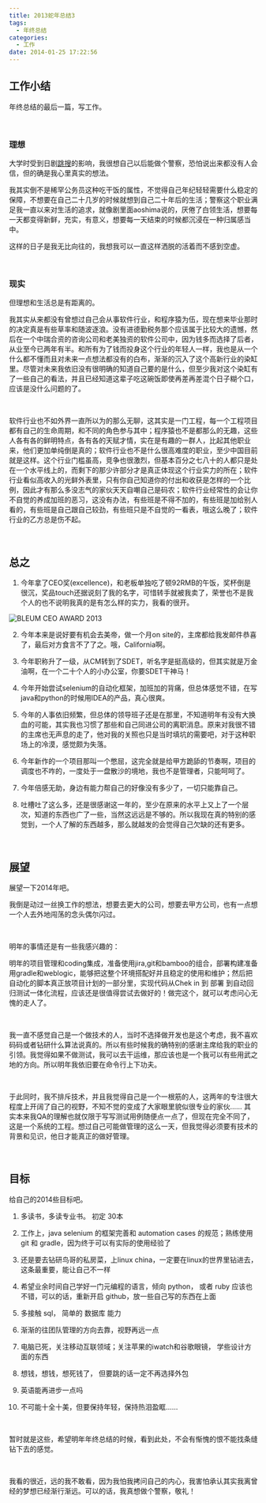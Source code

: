 ```yaml
---
title: 2013蛇年总结3
tags:
  - 年终总结
categories:
  - 工作
date: 2014-01-25 17:22:56
---
```

## **工作小结**
年终总结的最后一篇，写工作。

<br>

### **理想**
大学时受到日剧<a href="http://www.bilibili.com/video/av3076482" target="_blank">跳搜</a>的影响，我很想自己以后能做个警察，恐怕说出来都没有人会信，但的确是我心里真实的想法。


我其实倒不是稀罕公务员这种吃干饭的属性，不觉得自己年纪轻轻需要什么稳定的保障，不想要在自己二十几岁的时候就想到自己二十年后的生活；警察这个职业满足我一直以来对生活的追求，就像剧里面aoshima说的，厌倦了白领生活，想要每一天都变得新鲜，充实，有意义，想要每一天结束的时候都沉浸在一种归属感当中。


这样的日子是我无比向往的，我想我可以一直这样洒脱的活着而不感到空虚。 
<!--more-->

<br>

### **现实**

但理想和生活总是有距离的。

我其实从来都没有曾想过自己会从事软件行业，和程序猿为伍，现在想来毕业那时的决定真是有些草率和随波逐浪。没有进德勤税务那个应该属于比较大的遗憾，然后在一个中瑞合资的咨询公司和老美独资的软件公司中，因为钱多而选择了后者，从业至今已两年有半。和所有为了钱而投身这个行业的年轻人一样，我也是从一个什么都不懂而且对未来一点想法都没有的白布，渐渐的沉入了这个高新行业的染缸里。尽管对未来我依旧没有很明确的知道自己要的是什么，但至少我对这个染缸有了一些自己的看法，并且已经知道这辈子吃这碗饭即使再差再差混个日子糊个口，应该是没什么问题的了。 

<br>

软件行业也不如外界一直所以为的那么无聊，这其实是一门工程，每一个工程项目都有自己的生命周期，和不同的角色参与其中；程序猿也不是都那么的无趣，这些人各有各的鲜明特点，各有各的天赋才情，实在是有趣的一群人，比起其他职业来，他们更加单纯倒是真的；软件行业也不是什么很高难度的职业，至少中国目前就是这样。这个行业门槛虽高，竞争也很激烈，但基本百分之七八十的人都只是处在一个水平线上的，而剩下的那少许部分才是真正体现这个行业实力的所在；软件行业看似高收入的光鲜外表里，只有你自己知道你的付出和收获是怎样的一个比例，因此才有那么多没志气的家伙天天自嘲自己是码农；软件行业经常性的会让你不自觉的养成加班的恶习，这没有办法，有些班是不得不加的，有些班是加给别人看的，有些班是自己跟自己较劲，有些班只是不自觉的一看表，哦这么晚了；软件行业的乙方总是伤不起。 

<br>

## **总之**

1. 今年拿了CEO奖(excellence)，和老板单独吃了顿92RMB的午饭，奖杯倒是很沉，奖品touch还据说刻了我的名字，可惜转手就被我卖了，荣誉也不是我个人的也不说明我真的是有怎么样的实力，我看的很开。 

![BLEUM CEO AWARD 2013](http://7xr6h2.com1.z0.glb.clouddn.com/bleum_ceo_award.jpeg)

2. 今年本来是说好要有机会去美帝，做一个月on site的，主席都给我发邮件恭喜了，最后对方食言不了了之。哦，California啊。 

3. 今年职称升了一级，从CM转到了SDET，听名字是挺高级的，但其实就是万金油啊，在一个二十个人的小办公室，你要SDET干神马！ 

4. 今年开始尝试selenium的自动化框架，加班加的背痛，但总体感觉不错，在写java和python的时候用IDEA的产品，真心很爽。 

5. 今年的人事依旧频繁，但总体的领导班子还是在那里，不知道明年有没有大换血的可能，其实我也习惯了那些和自己同进公司的离职消息。原来对我很不错的主席也无声息的走了，他对我的关照也只是当时填坑的需要吧，对于这种职场上的冷漠，感觉颇为失落。 

6. 今年新作的一个项目那叫一个憋屈，这完全就是给甲方跪舔的节奏啊，项目的调度也不咋的，一度处于一盘散沙的境地，我也不是管理者，只能呵呵了。 

7. 今年倍感无助，身边有能力帮自己的好像没有多少了，一切只能靠自己。 

8. 吐槽吐了这么多，还是很感谢这一年的，至少在原来的水平上又上了一个层次，知道的东西也广了一些，当然这远远是不够的。所以我现在真的特别的感觉到，一个人了解的东西越多，那么就越发的会觉得自己欠缺的还有更多。 

<br>

## **展望**

展望一下2014年吧。

我倒是动过一丝换工作的想法，想要去更大的公司，想要去甲方公司，也有一点想一个人去外地闯荡的念头偶尔闪过。

<br>

明年的事情还是有一些我感兴趣的：

明年的项目管理和coding集成，准备使用jira,git和bamboo的组合，部署构建准备用gradle和weblogic，能够把这整个环境搭配好并且稳定的使用和维护；然后把自动化的脚本真正放项目计划的一部分里，实现代码从Chek in 到 部署 到自动回归测试一体化流程，应该还是很值得尝试去做好的！做完这个，就可以考虑问心无愧的走人了。

<br>

我一直不感觉自己是一个做技术的人，当时不选择做开发也是这个考虑，我不喜欢码码或者钻研什么算法说真的。所以有些时候我的确特别的感谢主席给我的职业的引领。我觉得如果不做测试，我可以去干运维，那应该也是一个我可以有些用武之地的方向。所以明年我依旧要在命令行上下功夫。

<br>

于此同时，我不排斥技术，并且我觉得自己是一个一根筋的人，这两年的专注很大程度上开阔了自己的视野，不知不觉的变成了大家眼里貌似很专业的家伙…… 其实本来我QA的理解也就仅限于写写测试用例随便点一点了，但现在完全不同了，这是一个系统的工程。想过自己可能做管理的这么一天，但我觉得必须要有技术的背景和见识，他日才能真正的做好管理。

<br>

## **目标**

给自己的2014些目标吧。

1. 多读书，多读专业书。 初定 30本 

2. 工作上，java selenium 的框架完善和 automation cases 的规范；熟练使用 git 和 gradle，因为终于可以有实际的使用经验了 

3. 还是要去钻研鸟哥的私房菜，上linux china，一定要在linux的世界里钻进去，这条最重要，能让自己不一样 

4. 希望业余时间自己学好一门元编程的语言，倾向&nbsp;python， 或者 ruby 应该也不错，可以的话，重新开启 github，放一些自己写的东西在上面 

5. 多接触 sql， 简单的 数据库 能力 

6. 渐渐的往团队管理的方向去靠，视野再远一点

7. 电脑已死，关注移动互联领域；关注苹果的iwatch和谷歌眼镜， 学些设计方面的东西 

8. 想钱，想钱，想死钱了， 但要跳的话一定不再选择外包 

9. 英语能再进步一点吗

10. 不可能十全十美，但要保持年轻，保持热泪盈眶…… 

<br>

暂时就是这些，希望明年年终总结的时候，看到此处，不会有惭愧的恨不能找条缝钻下去的感觉。

<br>

我看的很近，远的我不敢看，因为我怕我拷问自己的内心，我害怕承认其实我离曾经的梦想已经渐行渐远。可以的话，我真想做个警察，敬礼！